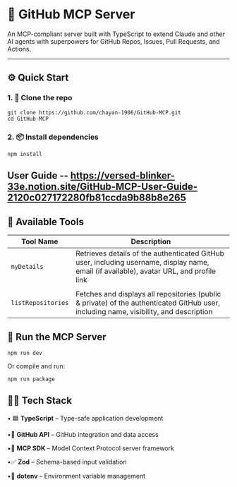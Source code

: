 # 🚀 GitHub MCP Server

An MCP-compliant server built with TypeScript to extend Claude and other AI agents with superpowers for GitHub Repos, Issues, Pull Requests, and Actions.

---

## ⚙️ Quick Start

### 1. 📁 Clone the repo

```
git clone https://github.com/chayan-1906/GitHub-MCP.git
cd GitHub-MCP
```

### 2. 📦 Install dependencies

```
npm install
```

## User Guide -- https://versed-blinker-33e.notion.site/GitHub-MCP-User-Guide-2120c027172280fb81ccda9b88b8e265

## 🧰 Available Tools

| Tool Name                           | Description                                                                                                                              |
|-------------------------------------|------------------------------------------------------------------------------------------------------------------------------------------| 
| `myDetails`                         | Retrieves details of the authenticated GitHub user, including username, display name, email (if available), avatar URL, and profile link |
|                                     |                                                                                                                                          |
| `listRepositories`                  | Fetches and displays all repositories (public & private) of the authenticated GitHub user, including name, visibility, and description   |

## 🧪 Run the MCP Server

```
npm run dev
```

Or compile and run:

```
npm run package
```

## 👨‍💻 Tech Stack

• 🟦 **TypeScript** – Type-safe application development

•📄 **GitHub API** – GitHub integration and data access

•🧠 **MCP SDK** – Model Context Protocol server framework

•✅ **Zod** – Schema-based input validation

•🌱 **dotenv** – Environment variable management
